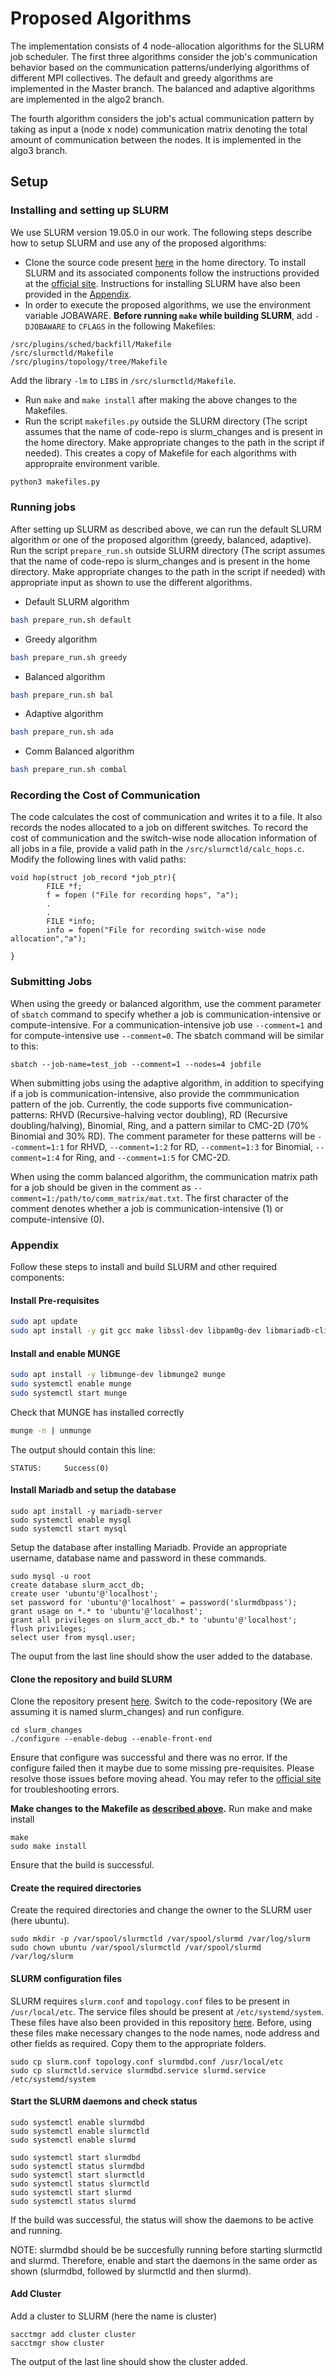# Proposed Algorithms
The implementation consists of 4 node-allocation algorithms for the SLURM job scheduler. 
The first three algorithms consider the job's communication behavior based on the communication patterns/underlying algorithms of different MPI collectives.
The default and greedy algorithms are implemented in the Master branch. 
The balanced and adaptive algorithms are implemented in the algo2 branch.

The fourth algorithm considers the job's actual communication pattern by taking as input a (node x node) communication matrix denoting the total amount of communication between the nodes. It is implemented in the algo3 branch.

## Setup

### Installing and setting up SLURM
We use SLURM version 19.05.0 in our work.
The following steps describe how to setup SLURM and use any of the proposed algorithms:
* Clone the source code present [here](https://github.com/gaganmangat/slurm_changes) in the home directory. To install SLURM and its associated components follow the instructions provided at the [official site](https://slurm.schedmd.com/quickstart_admin.html). Instructions for installing SLURM have also been provided in the [Appendix](#appendix).
* In order to execute the proposed algorithms, we use the environment variable JOBAWARE. **Before running `make` while building SLURM**, add `-DJOBAWARE` to `CFLAGS` in the following Makefiles:
```
/src/plugins/sched/backfill/Makefile
/src/slurmctld/Makefile
/src/plugins/topology/tree/Makefile
```
Add the library `-lm` to `LIBS` in `/src/slurmctld/Makefile`.
* Run `make` and `make install` after making the above changes to the Makefiles.
* Run the script `makefiles.py` outside the SLURM directory (The script assumes that the name of code-repo is slurm_changes and is present in the home directory. Make appropriate changes to the path in the script if needed). This creates a copy of Makefile for each algorithms with appropraite environment varible.
```bash
python3 makefiles.py
```
### Running jobs
After setting up SLURM as described above, we can run the default SLURM algorithm or one of the proposed algorithm (greedy, balanced, adaptive). Run the script `prepare_run.sh` outside SLURM directory (The script assumes that the name of code-repo is slurm_changes and is present in the home directory. Make appropriate changes to the path in the script if needed) with appropriate input as shown to use the different algorithms.
* Default SLURM algorithm
```bash
bash prepare_run.sh default
```
* Greedy algorithm
```bash
bash prepare_run.sh greedy
```
* Balanced algorithm
```bash
bash prepare_run.sh bal
```
* Adaptive algorithm
```bash
bash prepare_run.sh ada
```
* Comm Balanced algorithm
```bash
bash prepare_run.sh combal
```

### Recording the Cost of Communication
The code calculates the cost of communication and writes it to a file. It also records the nodes allocated to a job on different switches. To record the cost of communication and the switch-wise node allocation information of all jobs in a file, provide a valid path in the `/src/slurmctld/calc_hops.c`. Modify the following lines with valid paths:
```
void hop(struct job_record *job_ptr){
        FILE *f;
        f = fopen ("File for recording hops", "a");
        .
        .
        FILE *info;
        info = fopen("File for recording switch-wise node allocation","a");

}
```
### Submitting Jobs
When using the greedy or balanced algorithm, use the comment parameter of `sbatch` command to specify whether a job is communication-intensive or compute-intensive. 
For a communication-intensive job use `--comment=1` and for compute-intensive use `--comment=0`. The sbatch command will be similar to this:
```
sbatch --job-name=test_job --comment=1 --nodes=4 jobfile
```
When submitting jobs using the adaptive algorithm, in addition to specifying if a job is communication-intensive, also provide the commmunication pattern of the job. Currently, the code supports five communication-patterns: RHVD (Recursive-halving vector doubling), RD (Recursive doubling/halving), Binomial, Ring, and a pattern similar to CMC-2D (70% Binomial and 30% RD). The comment parameter for these patterns will be `--comment=1:1` for RHVD, `--comment=1:2` for RD, `--comment=1:3` for Binomial, `--comment=1:4` for Ring, and `--comment=1:5` for CMC-2D.

When using the comm balanced algorithm, the communication matrix path for a job should be given in the comment as `--comment=1:/path/to/comm_matrix/mat.txt`. The first character of the comment denotes whether a job is communication-intensive (1) or compute-intensive (0).
 
### Appendix
Follow these steps to install and build SLURM and other required components:
#### Install Pre-requisites
```bash
sudo apt update
sudo apt install -y git gcc make libssl-dev libpam0g-dev libmariadb-client-lgpl-dev libmysqlclient-dev
```
#### Install and enable MUNGE
```bash
sudo apt install -y libmunge-dev libmunge2 munge
sudo systemctl enable munge
sudo systemctl start munge
```
Check that MUNGE has installed correctly
```bash
munge -n | unmunge
```
The output should contain this line:
```
STATUS:     Success(0)
```
#### Install Mariadb and setup the database
```
sudo apt install -y mariadb-server
sudo systemctl enable mysql
sudo systemctl start mysql
```
Setup the database after installing Mariadb. Provide an appropriate username, database name and password in these commands.
```
sudo mysql -u root
create database slurm_acct_db;
create user 'ubuntu'@'localhost';
set password for 'ubuntu'@'localhost' = password('slurmdbpass');
grant usage on *.* to 'ubuntu'@'localhost';
grant all privileges on slurm_acct_db.* to 'ubuntu'@'localhost';
flush privileges;
select user from mysql.user;
```
The ouput from the last line should show the user added to the database.
#### Clone the repository and build SLURM
Clone the repository present [here](https://github.com/Priya2698/slurm_changes).
Switch to the code-repository (We are assuming it is named slurm_changes) and run configure.
```
cd slurm_changes
./configure --enable-debug --enable-front-end
```
Ensure that configure was successful and there was no error. If the configure failed then it maybe due to some missing pre-requisites. Please resolve those issues before moving ahead. You may refer to the [official site](https://slurm.schedmd.com/quickstart_admin.html) for troubleshooting errors.

**Make changes to the Makefile as [described above](#installing-and-setting-up-slurm).**
Run make and make install
```
make
sudo make install
```
Ensure that the build is successful.

#### Create the required directories
Create the required directories and change the owner to the SLURM user (here ubuntu).
```
sudo mkdir -p /var/spool/slurmctld /var/spool/slurmd /var/log/slurm
sudo chown ubuntu /var/spool/slurmctld /var/spool/slurmd /var/log/slurm
```
#### SLURM configuration files
SLURM requires `slurm.conf` and `topology.conf` files to be present in `/usr/local/etc`. The service files should be present at `/etc/systemd/system`. These files have also been provided in this repository [here](./slurm_config_files). Before, using these files make necessary changes to the node names, node address and other fields as required.
Copy them to the appropriate folders.
```
sudo cp slurm.conf topology.conf slurmdbd.conf /usr/local/etc
sudo cp slurmctld.service slurmdbd.service slurmd.service /etc/systemd/system
```
#### Start the SLURM daemons and check status
```
sudo systemctl enable slurmdbd
sudo systemctl enable slurmctld
sudo systemctl enable slurmd

sudo systemctl start slurmdbd
sudo systemctl status slurmdbd
sudo systemctl start slurmctld
sudo systemctl status slurmctld
sudo systemctl start slurmd
sudo systemctl status slurmd
```
If the build was successful, the status will show the daemons to be active and running.

NOTE: slurmdbd should be be succesfully running before starting slurmctld and slurmd. Therefore, enable and start the daemons in the same order as shown (slurmdbd, followed by slurmctld and then slurmd).

#### Add Cluster
Add a cluster to SLURM (here the name is cluster)
```
sacctmgr add cluster cluster
sacctmgr show cluster
```
The output of the last line should show the cluster added.


